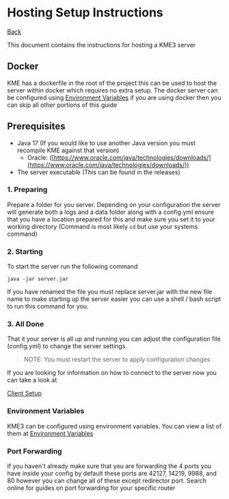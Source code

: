 # Hosting Setup Instructions

[Back](../README.md)

This document contains the instructions for hosting a KME3 server 

## Docker
KME has a dockerfile in the root of the project this can be used to host the server within docker 
which requires no extra setup. The docker server can be configured using [Environment Variables](docs/ENV.md)
if you are using docker then you can skip all other portions of this guide


## Prerequisites 
- Java 17 (If you would like to use another Java version you must recompile KME against that version)
  - Oracle: ([https://www.oracle.com/java/technologies/downloads/](https://www.oracle.com/java/technologies/downloads/))
- The server executable (This can be found in the releases)

### 1. Preparing
Prepare a folder for you server. Depending on your configuration the server will generate both
a logs and a data folder along with a config.yml ensure that you have a location prepared for this
and make sure you set it to your working directory (Command is most likely `cd` but use your systems command)

### 2. Starting
To start the server run the following command

```java -jar server.jar```

If you have renamed the file you must replace server.jar with the new file name
to make starting up the server easier you can use a shell / bash script to run this 
command for you.

### 3. All Done
That it your server is all up and running you can adjust the configuration file (config.yml)
to change the server settings. 

> NOTE: You must restart the server to apply configuration changes 

If you are looking for information on how to connect to the server now you can take a look at

[Client Setup](SETUP_CLIENT.md)

### Environment Variables
KME3 can be configured using environment variables. You can view a list of them at [Environment Variables](docs/ENV.md)

### Port Forwarding
If you haven't already make sure that you are forwarding the 4 ports you have inside your config
by default these ports are 42127, 14219, 9988, and 80 however you can change all of these except 
redirector port. Search online for guides on port forwarding for your specific router 
